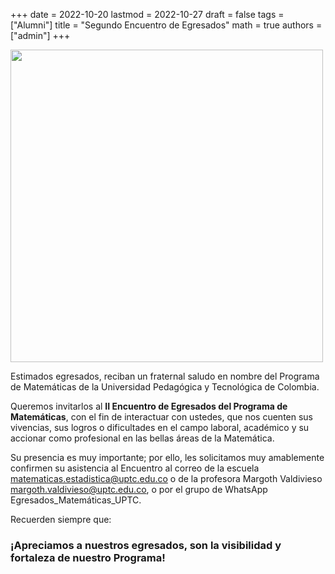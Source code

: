 +++
date      = 2022-10-20
lastmod   = 2022-10-27
draft     = false
tags      = ["Alumni"]
title     = "Segundo Encuentro de Egresados"
math      = true
authors = ["admin"]
+++

<img src="https://matematicas.netlify.com/img/EncuentroEgresados2022.jpeg"  width="500"/>

Estimados egresados, reciban un fraternal saludo en nombre del Programa de Matemáticas de la Universidad Pedagógica y Tecnológica de Colombia.

Queremos invitarlos al **II Encuentro de Egresados del Programa de Matemáticas**, con el fin de interactuar con ustedes, que nos cuenten sus vivencias, sus logros o dificultades en el campo laboral, académico y su accionar como profesional en las bellas áreas de la Matemática.

Su presencia es muy importante; por ello, les solicitamos muy amablemente confirmen su asistencia al Encuentro al correo de la escuela matematicas.estadistica@uptc.edu.co o de la profesora Margoth Valdivieso margoth.valdivieso@uptc.edu.co, o por el grupo de WhatsApp Egresados_Matemáticas_UPTC.
 
Recuerden siempre que:

### ¡Apreciamos a nuestros egresados, son la visibilidad y fortaleza de nuestro Programa!



